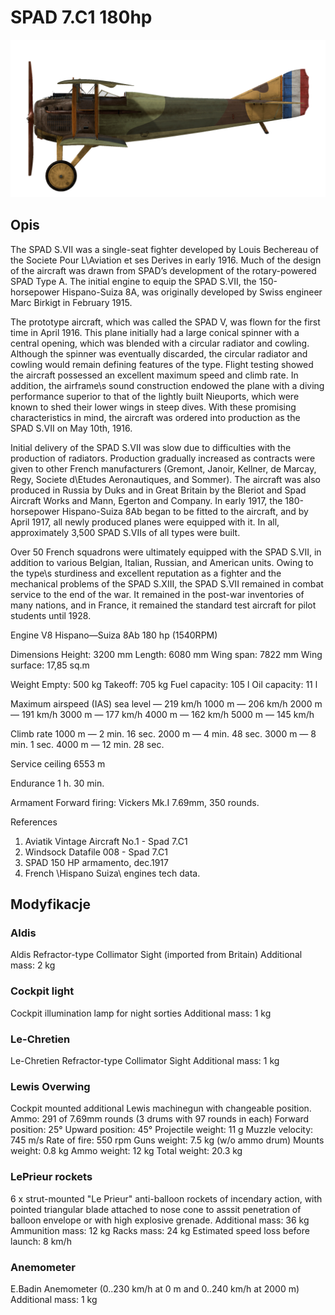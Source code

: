 # SPAD 7.C1 180hp

![spad7late](../images/spad7late.png)

## Opis

The SPAD S.VII was a single-seat fighter developed by Louis Bechereau of the Societe Pour L\Aviation et ses Derives in early 1916. Much of the design of the aircraft was drawn from SPAD’s development of the rotary-powered SPAD Type A. The initial engine to equip the SPAD S.VII, the 150-horsepower Hispano-Suiza 8A, was originally developed by Swiss engineer Marc Birkigt in February 1915.

The prototype aircraft, which was called the SPAD V, was flown for the first time in April 1916. This plane initially had a large conical spinner with a central opening, which was blended with a circular radiator and cowling. Although the spinner was eventually discarded, the circular radiator and cowling would remain defining features of the type. Flight testing showed the aircraft possessed an excellent maximum speed and climb rate. In addition, the airframe\s sound construction endowed the plane with a diving performance superior to that of the lightly built Nieuports, which were known to shed their lower wings in steep dives. With these promising characteristics in mind, the aircraft was ordered into production as the SPAD S.VII on May 10th, 1916.

Initial delivery of the SPAD S.VII was slow due to difficulties with the production of radiators. Production gradually increased as contracts were given to other French manufacturers (Gremont, Janoir, Kellner, de Marcay, Regy, Societe d\Etudes Aeronautiques, and Sommer). The aircraft was also produced in Russia by Duks and in Great Britain by the Bleriot and Spad Aircraft Works and Mann, Egerton and Company. In early 1917, the 180-horsepower Hispano-Suiza 8Ab began to be fitted to the aircraft, and by April 1917, all newly produced planes were equipped with it. In all, approximately 3,500 SPAD S.VIIs of all types were built.

Over 50 French squadrons were ultimately equipped with the SPAD S.VII, in addition to various Belgian, Italian, Russian, and American units. Owing to the type\s sturdiness and excellent reputation as a fighter and the mechanical problems of the SPAD S.XIII, the SPAD S.VII remained in combat service to the end of the war. It remained in the post-war inventories of many nations, and in France, it remained the standard test aircraft for pilot students until 1928.


Engine
V8 Hispano—Suiza 8Ab 180 hp (1540RPM)

Dimensions
Height: 3200 mm
Length: 6080 mm
Wing span: 7822 mm
Wing surface: 17,85 sq.m

Weight
Empty: 500 kg
Takeoff: 705 kg
Fuel capacity: 105 l
Oil capacity: 11 l

Maximum airspeed (IAS)
sea level — 219 km/h
1000 m — 206 km/h
2000 m — 191 km/h
3000 m — 177 km/h
4000 m — 162 km/h
5000 m — 145 km/h

Climb rate
1000 m — 2 min. 16 sec.
2000 m — 4 min. 48 sec.
3000 m — 8 min. 1 sec.
4000 m — 12 min. 28 sec.

Service ceiling 6553 m

Endurance 1 h. 30 min.

Armament
Forward firing: Vickers Mk.I 7.69mm,  350 rounds.

References
1) Aviatik Vintage Aircraft No.1 -  Spad 7.C1
2) Windsock Datafile 008 - Spad 7.C1
3) SPAD 150 HP armamento, dec.1917
4) French \Hispano Suiza\ engines tech data.

## Modyfikacje


### Aldis

Aldis Refractor-type Collimator Sight (imported from Britain)
Additional mass: 2 kg


### Cockpit light

Cockpit illumination lamp for night sorties
Additional mass: 1 kg


### Le-Chretien

Le-Chretien Refractor-type Collimator Sight
Additional mass: 1 kg


### Lewis Overwing

Cockpit mounted additional Lewis machinegun with changeable position.
Ammo: 291 of 7.69mm rounds (3 drums with 97 rounds in each)
Forward position: 25°
Upward position: 45°
Projectile weight: 11 g
Muzzle velocity: 745 m/s
Rate of fire: 550 rpm
Guns weight: 7.5 kg (w/o ammo drum)
Mounts weight: 0.8 kg
Ammo weight: 12 kg
Total weight: 20.3 kg


### LePrieur rockets

6 x strut-mounted "Le Prieur" anti-balloon rockets of incendary action, with pointed triangular blade attached to nose cone to asssit penetration of balloon envelope or with high explosive grenade.
Additional mass: 36 kg
Ammunition mass: 12 kg
Racks mass: 24 kg
Estimated speed loss before launch: 8 km/h


### Anemometer

E.Badin Anemometer (0..230 km/h at 0 m and 0..240 km/h at 2000 m)
Additional mass: 1 kg
